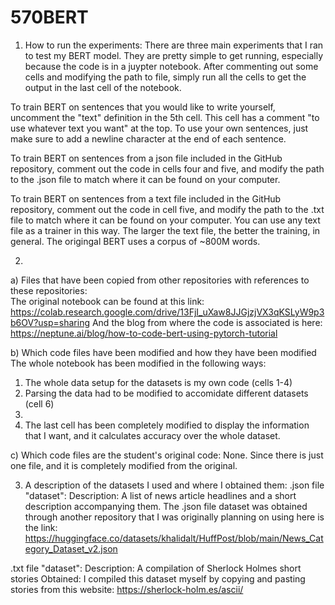 # 570BERT
1) How to run the experiments:
There are three main experiments that I ran to test my BERT model. They are pretty simple to get running, especially because the code is in a juypter notebook. After commenting out some cells and modifying the path to file, simply run all the cells to get the output in the last cell of the notebook. 

To train BERT on sentences that you would like to write yourself, uncomment the "text" definition in the 5th cell. This cell has a comment "to use whatever text you want" at the top. To use your own sentences, just make sure to add a newline character at the end of each sentence. 

To train BERT on sentences from a json file included in the GitHub repository, comment out the code in cells four and five, and modify the path to the .json file to match where it can be found on your computer. 

To train BERT on sentences from a text file included in the GitHub repository, comment out the code in cell five, and modify the path to the .txt file to match where it can be found on your computer. You can use any text file as a trainer in this way. The larger the text file, the better the training, in general. The origingal BERT uses a corpus of ~800M words. 

2) 
a) Files that have been copied from other repositories with references to these repositories:  
The original notebook can be found at this link: https://colab.research.google.com/drive/13FjI_uXaw8JJGjzjVX3qKSLyW9p3b6OV?usp=sharing
And the blog from where the code is associated is here: https://neptune.ai/blog/how-to-code-bert-using-pytorch-tutorial

b) Which code files have been modified and how they have been modified
The whole notebook has been modified in the following ways: 
1. The whole data setup for the datasets is my own code (cells 1-4)
2. Parsing the data had to be modified to accomidate different datasets (cell 6)
3. 
4. The last cell has been completely modified to display the information that I want, and it calculates accuracy over the whole dataset. 

c) Which code files are the student's original code:
None. Since there is just one file, and it is completely modified from the original.

3) A description of the datasets I used and where I obtained them:
.json file "dataset":
Description: A list of news article headlines and a short description accompanying them.
The .json file dataset was obtained through another repository that I was originally planning on using here is the link: https://huggingface.co/datasets/khalidalt/HuffPost/blob/main/News_Category_Dataset_v2.json

.txt file "dataset":
Description: A compilation of Sherlock Holmes short stories
Obtained: I compiled this dataset myself by copying and pasting stories from this website: https://sherlock-holm.es/ascii/

